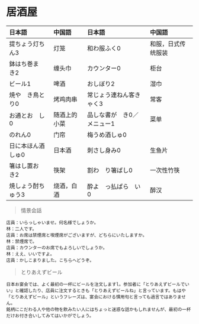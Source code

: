 # 居酒屋

| 日本語                         | 中国語       | 日本語                                  | 中国語             |
| :----------------------------- | :----------- | :-------------------------------------- | :----------------- |
| <ruby>提ちょう灯ちん3</ruby>   | 灯笼         | <ruby>和わ服ふく0</ruby>                | 和服，日式传统服装 |
| <ruby>鉢はち巻ま　き2</ruby>   | 缠头巾       | <ruby>カウンター0</ruby>                | 柜台               |
| <ruby>ビール1</ruby>           | 啤酒         | <ruby>おしぼり2</ruby>                  | 湿巾               |
| <ruby>焼や　き鳥とり0</ruby>   | 烤鸡肉串     | <ruby>常じょう連ねん客きゃく3</ruby>    | 常客               |
| <ruby>お通とお　し0</ruby>     | 随酒上的小菜 | <ruby>品しな書が　き0／メニュー1</ruby> | 菜单               |
| <ruby>のれん0</ruby>           | 门帘         | <ruby>梅うめ酒しゅ0</ruby>              |                    |
| <ruby>日に本ほん酒しゅ0</ruby> | 日本酒       | <ruby>刺さし身み0</ruby>                | 生鱼片             |
| <ruby>箸はし置お　き2</ruby>   | 筷架         | <ruby>割わ　り箸ばし0</ruby>            | 一次性竹筷         |
| <ruby>焼しょう酎ちゅう3</ruby> | 烧酒，白酒   | <ruby>酔よ　っ払ぱら　い0</ruby>        | 醉汉               |

> 情景会話

```text
店員：いらっしゃいませ。何名様でしょうか。
林：二人です。
店員：お席は禁煙席と喫煙席がございますが、どちらにいたしますか。
林：禁煙席で。
店員：カウンターのお席でもよろしいでしょうか。
林：ええ、いいですよ。
店員：かしこまりました。こちらへどうぞ。
```

> とりあえずビール

```text
日本お宴会では、よく最初の一杯にビールを注文しますl。参加者に「とりあえずビールでいい」と確認したり、店員に注文するときも「とりあえずビールね」と言っています。もはや「とりあえずビール」というフレーズは、宴会における慣用句と言っても過言ではありません。
銘柄にこだわる人や他の物を飲みたい人にはちょっと迷惑な話かもしれませんが、最初の一杯だけお付き合いしてみてはいかがでしょう。
```
